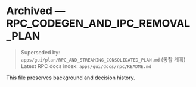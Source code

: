 # Archived — RPC_CODEGEN_AND_IPC_REMOVAL_PLAN

> Superseded by: `apps/gui/plan/RPC_AND_STREAMING_CONSOLIDATED_PLAN.md` (통합 계획)
> Latest RPC docs index: `apps/gui/docs/rpc/README.md`

This file preserves background and decision history.

